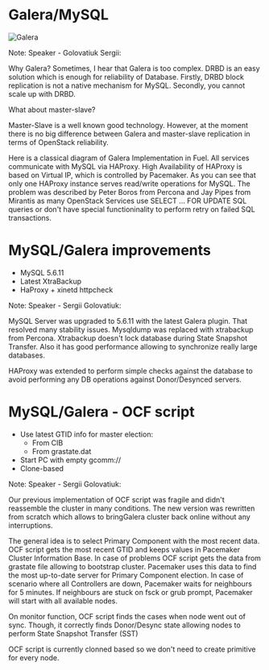 # Galera/MySQL 
![Galera](images/galera.png)

Note: Speaker - Golovatiuk Sergii:

Why Galera? Sometimes, I hear that Galera is too complex. DRBD is an easy solution which is enough for reliability of Database. Firstly, DRBD block replication is not a native mechanism for MySQL. Secondly, you cannot scale up with DRBD.

What about master-slave?

Master-Slave is a well known good technology. However, at the moment there is no big difference between Galera and master-slave replication in terms of OpenStack reliability.

Here is a classical diagram of Galera Implementation in Fuel. All services communicate with MySQL via HAProxy. High Availability of HAProxy is based on Virtual IP, which is controlled by Pacemaker. As you can see that only one HAProxy instance serves read/write operations for MySQL. The problem was described by Peter Boros from  Percona and Jay Pipes from Mirantis as many OpenStack Services use SELECT ... FOR UPDATE SQL queries or don't have special functioninality to perform retry on failed SQL transactions.


# MySQL/Galera improvements
- MySQL 5.6.11
- Latest XtraBackup
- HaProxy + xinetd httpcheck

Note: Speaker - Sergii Golovatiuk:

MySQL Server was upgraded to 5.6.11 with the latest Galera plugin. That resolved many stability issues.
Mysqldump was replaced with xtrabackup from Percona. Xtrabackup doesn't lock database during State Snapshot Transfer. Also it has good performance allowing to synchronize really large databases.

HAProxy was extended to perform simple checks against the database to avoid performing any DB operations against Donor/Desynced servers.


# MySQL/Galera - OCF script
- Use latest GTID info for master election:
    - From CIB
    - From grastate.dat
- Start PC with empty gcomm://
- Clone-based

Note: Speaker - Sergii Golovatiuk:

Our previous implementation of OCF script was fragile and didn't reassemble the cluster in many conditions. The new version was rewritten from scratch which allows to bringGalera cluster back online without any interruptions.

The general idea is to select Primary Component with the most recent data. OCF script gets the most recent GTID and keeps values in Pacemaker Cluster Information Base. In case of problems OCF script gets the data from grastate file allowing to bootstrap cluster. Pacemaker uses this data to find the most up-to-date server for Primary Component election. In case of scenario where all Controllers are down, Pacemaker waits for neighbours for 5 minutes. If neighbours are stuck on fsck or grub prompt, Pacemaker will start with all available nodes.

On monitor function, OCF script finds the cases when node went out of sync. Though, it correctly finds Donor/Desync state allowing nodes to perform State Snapshot Transfer (SST)

OCF script is currently clonned based so we don't need to create primitive for every node.
